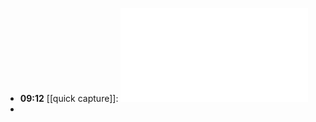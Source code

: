 - **09:12** [[quick capture]]:  ![2019%2520CC%2520Spiritual%2520Disciplines%2520Study%2520Participant%2520Guide%2520BOOKLET%2520w_Cover](../assets/2019%2520CC%2520Spiritual%2520Disciplines%2520Study%2520Participant%2520Guide%2520BOOKLET%2520w_Cover.pdf)
-